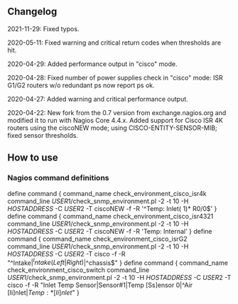 ## Changelog

2021-11-29: Fixed typos.

2020-05-11: Fixed warning and critical return codes when thresholds are hit.

2020-04-29: Added performance output in "cisco" mode.

2020-04-28: Fixed number of power supplies check in "cisco" mode: ISR G1/G2 routers w/o redundant ps now report ps ok.

2020-04-27: Added warning and critical performance output.

2020-04-22: New fork from the 0.7 version from exchange.nagios.org and modified it to run with Nagios Core 4.4.x.
            Added support for Cisco ISR 4K routers using the ciscoNEW mode; using CISCO-ENTITY-SENSOR-MIB; fixed sensor thresholds.


## How to use
### Nagios command definitions
define command {
        command_name    check_environment_cisco_isr4k
        command_line    $USER1$/check_snmp_environment.pl -2 -t 10 -H $HOSTADDRESS$ -C $USER2$ -T ciscoNEW -f -R '^Temp: Inlet( 1)* R0/0$'
}
define command {
        command_name    check_environment_cisco_isr4321
        command_line    $USER1$/check_snmp_environment.pl -2 -t 10 -H $HOSTADDRESS$ -C $USER2$ -T ciscoNEW -f -R 'Temp: Internal'
}
define command {
        command_name    check_environment_cisco_isrG2
        command_line    $USER1$/check_snmp_environment.pl -2 -t 10 -H $HOSTADDRESS$ -C $USER2$ -T cisco -f -R "^Intake$|^Intake (Left|Right)$|^chassis$"
}
define command {
        command_name    check_environment_cisco_switch
        command_line    $USER1$/check_snmp_environment.pl -2 -t 10 -H $HOSTADDRESS$ -C $USER2$ -T cisco -f -R "Inlet Temp Sensor|Sensor#1|Temp [Ss]ensor 0|^Air [Ii]nlet$|Temp: *[Ii]nlet$"
}
